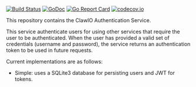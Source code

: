 [![Build Status](https://drone.io/github.com/clawio/authentication/status.png)](https://drone.io/github.com/clawio/authentication/latest)
[![GoDoc](https://godoc.org/github.com/clawio/authentication?status.svg)](https://godoc.org/github.com/clawio/authentication)
[![Go Report Card](https://goreportcard.com/badge/github.com/clawio/authentication)](https://goreportcard.com/report/github.com/clawio/authentication)
[![codecov.io](https://codecov.io/github/clawio/authentication/coverage.svg?branch=master)](https://codecov.io/github/clawio/authentication?branch=master)

This repository contains the ClawIO Authentication Service.

This service authenticate users for using other services that require the user to be authenticated.
When the user has provided a valid set of credentials (username and password), the service returns an authentication token to be used in future requests.

Current implementations are as follows:

* Simple: uses a SQLite3 database for persisting users and JWT for tokens.
